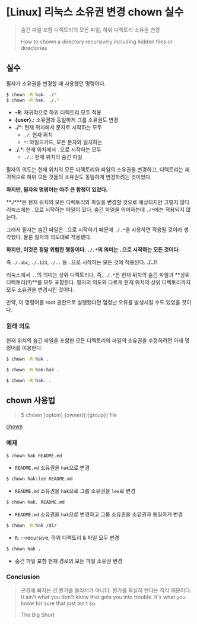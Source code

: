 # [Linux] 리눅스 소유권 변경 chown 실수

>  숨긴 파일 포함 디렉토리의 모든 파일, 하위 디렉토리 소유권 변경
> 
> How to chown a directory recursively including hidden files or directories

## 실수
필자가 소유권을 변경할 때 사용했던 명령어다.

```bash
$ chown -R hak. ./*
$ chown -R hak. ./.* 
```
- **-R**: 재귀적으로 하위 디렉토리 모두 적용
- **{user}.**: 소유권과 동일하게 그룹 소유권도 변경
- **./***: 현재 위치에서 문자로 시작하는 모두
	-	`./`: 현재 위치
	-	`*`:  와일드카드, 모든 문자와 일치하는
-	**./.***: 현재 위치에서 `.`으로 시작하는 모두
	-	`./.`: 현재 위치의 숨긴 파일


필자의 의도는 현재 위치의 모든 디렉토리와 파일의 소유권을 변경하고, 디렉토리는 재귀적으로 하위 모든 것들의 소유권도 동일하게 변경하려는 것이었다.

**하지만, 필자의 명령어는 아주 큰 함정이 있었다.**

**./***은 현재 위치의 모든 디렉토리와 파일을 변경할 것으로 예상되지만 그렇지 않다.
리눅스에는 `.`으로 시작하는 파일이 있다. 숨긴 파일을 의미하는데 `./*`에는 적용되지 않는다. 

그래서 필자는 숨긴 파일은 `.`으로 시작하기 때문에 `./.*`을 사용하면 적용될 것이라 생각했다.
물론 필자의 의도대로 적용됐다.

**하지만, 이것은 정말 위험한 행동이다. `./.*`의 의미는 `.`으로 시작하는 모든 것이다.**

즉 `./.abc`, `./.123`, `./..` 등 `.`으로 시작하는 모든 것에 적용된다. 
**./..**!!

리눅스에서 `..`의 의미는 상위 디렉토리다. 즉, `./.*`은 현재 위치의 숨긴 파일과 **상위 디렉토리(!!)**를 모두 포함한다.
필자의 의도와 다르게 현재 위치의 상위 디렉토리까지 모두 소유권을 변경시킨 것이다.

만약, 이 명령어를 root 권한으로 실행했다면 엄청난 오류를 발생시킬 수도 있었을 것이다.

### 원래 의도
현재 위치의 숨긴 파일을 포함한 모든 디렉토리와 파일의 소유권을 수정하려면 아래 명령어를 이용한다.
```bash
$ chown -R hak .

$ chown -R hak:hak .

$ chown -R hak. .
```


## chown 사용법
> $ chown [optoin] {owner}[:{group}] file

[chown](https://www.freebsd.org/cgi/man.cgi?query=chown&sektion=8)

### 예제
```bash
$ chown hak README.md
```
- `README.md` 소유권을 `hak`으로 변경

```bash
$ chown hak:lee README.md
```
- `README.md`  소유권을 `hak`으로 그룹 소유권을 `lee`로 변경

```bash
$ chown hak. README.md
```
- `README.md`  소유권을 `hak`으로 변경하고 그룹 소유권을 소유권과 동일하게 변경

```bash
$ chown -R hak /dir
```
- `R`: --recursive, 하위 디렉토리 & 파일 모두 변경

```bash
$ chown hak .
```
- 숨긴 파일 포함 현재 경로의 모든 파일 소유권 변경

### Conclusion

> 곤경에 빠지는 건 뭔가를 몰라서가 아니다. 뭔가를 확실히 안다는 착각 때문이다.
> It ain't what you don't know that gets you into trouble. It's what you know for sure that just ain't so.
> 
> The Big Short
